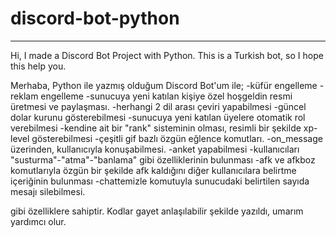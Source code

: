 # discord-bot-python


-------------------------

Hi, I made a Discord Bot Project with Python. This is a Turkish bot, so I hope this help you.

Merhaba, Python ile yazmış olduğum Discord Bot'um ile;
-küfür engelleme
-reklam engelleme
-sunucuya yeni katılan kişiye özel hoşgeldin resmi üretmesi ve paylaşması.
-herhangi 2 dil arası çeviri yapabilmesi
-güncel dolar kurunu gösterebilmesi
-sunucuya yeni katılan üyelere otomatik rol verebilmesi
-kendine ait bir "rank" sisteminin olması, resimli bir şekilde xp-level gösterebilmesi
-çeşitli gif bazlı özgün eğlence komutları.
-on_message üzerinden, kullanıcıyla konuşabilmesi.
-anket yapabilmesi
-kullanıcıları "susturma"-"atma"-"banlama" gibi özelliklerinin bulunması
-afk ve afkboz komutlarıyla özgün bir şekilde afk kaldığını diğer kullanıcılara belirtme içeriğinin bulunması
-chattemizle komutuyla sunucudaki belirtilen sayıda mesajı silebilmesi.


gibi özelliklere sahiptir.
Kodlar gayet anlaşılabilir şekilde yazıldı, umarım yardımcı olur.





